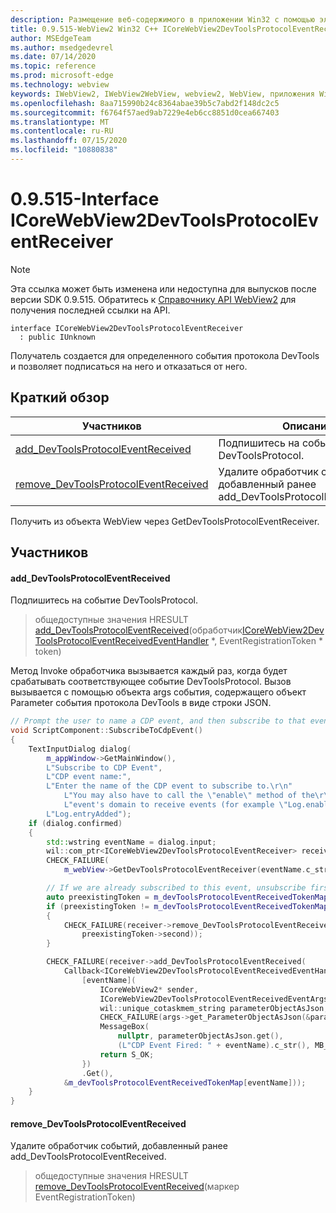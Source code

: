 ```yaml
---
description: Размещение веб-содержимого в приложении Win32 с помощью элемента управления Microsoft Edge WebView2
title: 0.9.515-WebView2 Win32 C++ ICoreWebView2DevToolsProtocolEventReceiver
author: MSEdgeTeam
ms.author: msedgedevrel
ms.date: 07/14/2020
ms.topic: reference
ms.prod: microsoft-edge
ms.technology: webview
keywords: IWebView2, IWebView2WebView, webview2, WebView, приложения Win32, Win32, EDGE, ICoreWebView2, ICoreWebView2Controller, элемент управления "веб-браузер", HTML Edge
ms.openlocfilehash: 8aa715990b24c8364abae39b5c7abd2f148dc2c5
ms.sourcegitcommit: f6764f57aed9ab7229e4eb6cc8851d0cea667403
ms.translationtype: MT
ms.contentlocale: ru-RU
ms.lasthandoff: 07/15/2020
ms.locfileid: "10880838"
---
```

# 0.9.515-Interface ICoreWebView2DevToolsProtocolEventReceiver 

> [!NOTE]
> Эта ссылка может быть изменена или недоступна для выпусков после версии SDK 0.9.515. Обратитесь к [Справочнику API WebView2](../../../webview2-api-reference.md) для получения последней ссылки на API.

```
interface ICoreWebView2DevToolsProtocolEventReceiver
  : public IUnknown
```

Получатель создается для определенного события протокола DevTools и позволяет подписаться на него и отказаться от него.

## Краткий обзор

 Участников                        | Описания
--------------------------------|---------------------------------------------
[add_DevToolsProtocolEventReceived](#add_devtoolsprotocoleventreceived) | Подпишитесь на событие DevToolsProtocol.
[remove_DevToolsProtocolEventReceived](#remove_devtoolsprotocoleventreceived) | Удалите обработчик событий, добавленный ранее add_DevToolsProtocolEventReceived.

Получить из объекта WebView через GetDevToolsProtocolEventReceiver.

## Участников

#### add_DevToolsProtocolEventReceived 

Подпишитесь на событие DevToolsProtocol.

> общедоступные значения HRESULT [add_DevToolsProtocolEventReceived](#add_devtoolsprotocoleventreceived)(обработчик[ICoreWebView2DevToolsProtocolEventReceivedEventHandler](icorewebview2devtoolsprotocoleventreceivedeventhandler.md) *, EventRegistrationToken * token)

Метод Invoke обработчика вызывается каждый раз, когда будет срабатывать соответствующее событие DevToolsProtocol. Вызов вызывается с помощью объекта args события, содержащего объект Parameter события протокола DevTools в виде строки JSON.

```cpp
// Prompt the user to name a CDP event, and then subscribe to that event.
void ScriptComponent::SubscribeToCdpEvent()
{
    TextInputDialog dialog(
        m_appWindow->GetMainWindow(),
        L"Subscribe to CDP Event",
        L"CDP event name:",
        L"Enter the name of the CDP event to subscribe to.\r\n"
            L"You may also have to call the \"enable\" method of the\r\n"
            L"event's domain to receive events (for example \"Log.enable\").\r\n",
        L"Log.entryAdded");
    if (dialog.confirmed)
    {
        std::wstring eventName = dialog.input;
        wil::com_ptr<ICoreWebView2DevToolsProtocolEventReceiver> receiver;
        CHECK_FAILURE(
            m_webView->GetDevToolsProtocolEventReceiver(eventName.c_str(), &receiver));

        // If we are already subscribed to this event, unsubscribe first.
        auto preexistingToken = m_devToolsProtocolEventReceivedTokenMap.find(eventName);
        if (preexistingToken != m_devToolsProtocolEventReceivedTokenMap.end())
        {
            CHECK_FAILURE(receiver->remove_DevToolsProtocolEventReceived(
                preexistingToken->second));
        }

        CHECK_FAILURE(receiver->add_DevToolsProtocolEventReceived(
            Callback<ICoreWebView2DevToolsProtocolEventReceivedEventHandler>(
                [eventName](
                    ICoreWebView2* sender,
                    ICoreWebView2DevToolsProtocolEventReceivedEventArgs* args) -> HRESULT {
                    wil::unique_cotaskmem_string parameterObjectAsJson;
                    CHECK_FAILURE(args->get_ParameterObjectAsJson(&parameterObjectAsJson));
                    MessageBox(
                        nullptr, parameterObjectAsJson.get(),
                        (L"CDP Event Fired: " + eventName).c_str(), MB_OK);
                    return S_OK;
                })
                .Get(),
            &m_devToolsProtocolEventReceivedTokenMap[eventName]));
    }
}
```

#### remove_DevToolsProtocolEventReceived 

Удалите обработчик событий, добавленный ранее add_DevToolsProtocolEventReceived.

> общедоступные значения HRESULT [remove_DevToolsProtocolEventReceived](#remove_devtoolsprotocoleventreceived)(маркер EventRegistrationToken)

